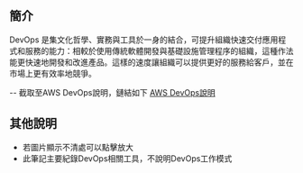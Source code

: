 ## 簡介
DevOps 是集文化哲學、實務與工具於一身的結合，可提升組織快速交付應用程式和服務的能力：相較於使用傳統軟體開發與基礎設施管理程序的組織，這種作法能更快速地開發和改進產品。這樣的速度讓組織可以提供更好的服務給客戶，並在市場上更有效率地競爭。

-- 截取至AWS DevOps說明，鏈結如下
[AWS DevOps說明](https://aws.amazon.com/tw/devops/what-is-devops/)

## 其他說明
- 若圖片顯示不清處可以點擊放大
- 此筆記主要紀錄DevOps相關工具，不說明DevOps工作模式